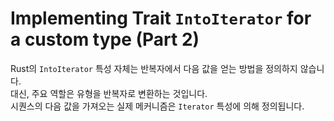 # Implementing Trait `IntoIterator` for a custom type (Part 2)

Rust의 `IntoIterator` 특성 자체는 반복자에서 다음 값을 얻는 방법을 정의하지 않습니다.  
대신, 주요 역할은 유형을 반복자로 변환하는 것입니다.  
시퀀스의 다음 값을 가져오는 실제 메커니즘은 `Iterator` 특성에 의해 정의됩니다.